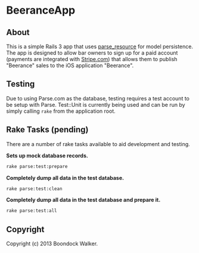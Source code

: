 BeeranceApp
===========

About
-----

This is a simple Rails 3 app that uses [parse_resource](http://github.com/adelevie/parse_resource) for model persistence. The app is designed to allow bar owners to sign up for a paid account (payments are integrated with [Stripe.com](http://stripe.com)) that allows them to publish "Beerance" sales to the iOS application "Beerance".

Testing
-------

Due to using Parse.com as the database, testing requires a test account to be setup with Parse. Test::Unit is currently being used and can be run by simply calling ```rake``` from the application root.

Rake Tasks (pending)
--------------------

There are a number of rake tasks available to aid development and testing.

**Sets up mock database records.**

```bash
rake parse:test:prepare
```

**Completely dump all data in the test database.**

```bash
rake parse:test:clean
```

**Completely dump all data in the test database and prepare it.**

```bash
rake parse:test:all
```

Copyright
---------

Copyright (c) 2013 Boondock Walker.